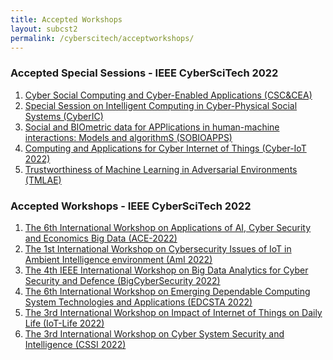 ```yaml
---
title: Accepted Workshops 
layout: subcst2
permalink: /cyberscitech/acceptworkshops/
---
```


<h3>Accepted Special Sessions - IEEE CyberSciTech 2022</h3>

<ol>
<li><a href="/2022/assets/files/ws-ss/cst/CSC-CEA2022_CFP.pdf" target=_new>Cyber Social Computing and Cyber-Enabled Applications (CSC&CEA)</a></li>
<li><a href="/2022/assets/files/ws-ss/cst/CyberIC2022_CFP.pdf" target=_new>Special Session on Intelligent Computing in Cyber-Physical Social Systems (CyberIC)</a></li>
<li><a href="/2022/assets/files/ws-ss/cst/SOBIOAPPS2022_CFP.pdf" target=_new>Social and BIOmetric data for APPlications in human-machine interactions: Models and algorithmS (SOBIOAPPS)</a></li>
<li><a href="/2022/assets/files/ws-ss/cst/Cyber-IoT2022_CFP.pdf" target=_new>Computing and Applications for Cyber Internet of Things (Cyber-IoT 2022)</a></li>
<li><a href="/2022/assets/files/ws-ss/cst/TMLAE2022_CFP.pdf" target=_new>Trustworthiness of Machine Learning in Adversarial Environments (TMLAE)</a></li>
</ol>


<h3>Accepted Workshops - IEEE CyberSciTech 2022</h3>

<ol> 
<li><a href="/2022/assets/files/ws-ss/cst/ACE2022_CFP.pdf" target=_new>The 6th International Workshop on Applications of AI, Cyber Security and Economics Big Data (ACE-2022)</a></li>
<li><a href="/2022/assets/files/ws-ss/cst/AmI2022_CFP.pdf" target=_new>The 1st International Workshop on Cybersecurity Issues of IoT in Ambient Intelligence environment (AmI 2022)</a></li>
<li><a href="/2022/assets/files/ws-ss/cst/BigCyberSecurity2022_CFP.pdf" target=_new>The 4th IEEE International Workshop on Big Data Analytics for Cyber Security and Defence (BigCyberSecurity 2022)</a></li>
<li><a href="/2022/assets/files/ws-ss/cst/EDCSTA2022_CFP.pdf" target=_new>The 6th International Workshop on Emerging Dependable Computing System Technologies and Applications (EDCSTA 2022)</a></li>
<li><a href="/2022/assets/files/ws-ss/cst/IoT-Life2022_CFP.pdf" target=_new>The 3rd International Workshop on Impact of Internet of Things on Daily Life (IoT-Life 2022)</a></li>
<li><a href="/2022/assets/files/ws-ss/cst/CSSI2022_CFP.pdf" target=_new>The 3rd International Workshop on Cyber System Security and Intelligence (CSSI 2022)</a></li>
</ol>